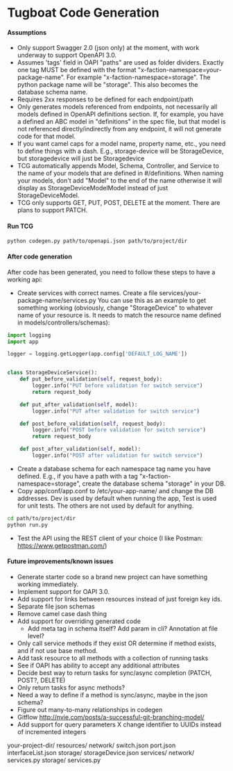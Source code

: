 # Tugboat Code Generation

#### Assumptions
- Only support Swagger 2.0 (json only) at the moment, with work underway to support OpenAPI 3.0.
- Assumes 'tags' field in OAPI "paths" are used as folder dividers. Exactly one tag MUST be defined with the format "x-faction-namespace=your-package-name". For example "x-faction-namespace=storage". The python package name will be "storage". This also becomes the database schema name.
- Requires 2xx responses to be defined for each endpoint/path
- Only generates models referenced from endpoints, not necessarily all models defined in OpenAPI definitions section. If, for example, you have a defined an ABC model in "definitions" in the spec file, but that model is not referenced directly/indirectly from any endpoint, it will not generate code for that model. 
- If you want camel caps for a model name, property name, etc., you need to define things with a dash. E.g., storage-device will be StorageDevice, but storagedevice will just be Storagedevice
- TCG automatically appends Model, Schema, Controller, and Service to the name of your models that are defined in #/definitions. When naming your models, don't add "Model" to the end of the name otherwise it will display as StorageDeviceModelModel instead of just StorageDeviceModel.
- TCG only supports GET, PUT, POST, DELETE at the moment. There are plans to support PATCH.

#### Run TCG
```bash
python codegen.py path/to/openapi.json path/to/project/dir
```

#### After code generation
After code has been generated, you need to follow these steps to have a working api:
  
- Create services with correct names. Create a file services/your-package-name/services.py You can use this as an example to get something working (obviously, change "StorageDevice" to whatever  name of your resource is. It needs to match the resource name defined in models/controllers/schemas):

```python
import logging
import app

logger = logging.getLogger(app.config['DEFAULT_LOG_NAME'])


class StorageDeviceService():
    def put_before_validation(self, request_body):
        logger.info("PUT before validation for switch service")
        return request_body

    def put_after_validation(self, model):
        logger.info("PUT after validation for switch service")

    def post_before_validation(self, request_body):
        logger.info("POST before validation for switch service")
        return request_body

    def post_after_validation(self, model):
        logger.info("POST after validation for switch service")
```
- Create a database schema for each namespace tag name you have defined. E.g., if you have a path with a tag "x-faction-namespace=storage", create the database schema "storage" in your DB.
- Copy app/conf/app.conf to /etc/your-app-name/ and change the DB addresses. Dev is used by default when running the app, Test is used for unit tests. The others are not used by default for anything.
```bash
cd path/to/project/dir
python run.py
```
- Test the API using the REST client of your choice (I like Postman: https://www.getpostman.com/)

#### Future improvements/known issues
- Generate starter code so a brand new project can have something working immediately.
- Implement support for OAPI 3.0.
- Add support for links between resources instead of just foreign key ids.
- Separate file json schemas 
- Remove camel case dash thing
- Add support for overriding generated code 
    - Add meta tag in schema itself? Add param in cli? Annotation at file level?
- Only call service methods if they exist OR determine if method exists, and if not use base method.
- Add task resource to all methods with a collection of running tasks
- See if OAPI has ability to accept any additional attributes
- Decide best way to return tasks for sync/async completion (PATCH, POST?, DELETE)
- Only return tasks for async methods?
- Need a way to define if a method is sync/async, maybe in the json schema?
- Figure out many-to-many relationships in codegen
- Gitflow http://nvie.com/posts/a-successful-git-branching-model/
- Add support for query parameters
X change identifier to UUIDs instead of incremented integers

your-project-dir/
    resources/
        network/
            switch.json
            port.json
            interfaceList.json
        storage/
            storageDevice.json
    services/
        network/
            services.py
        storage/
            services.py
        
